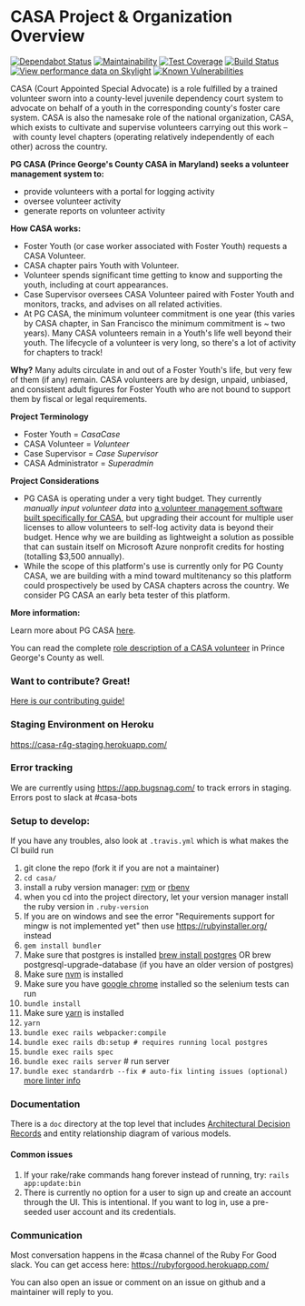 # CASA Project & Organization Overview
[![Dependabot Status](https://api.dependabot.com/badges/status?host=github&repo=rubyforgood/casa)](https://dependabot.com)
[![Maintainability](https://api.codeclimate.com/v1/badges/24f3bb10db6afac417e2/maintainability)](https://codeclimate.com/github/rubyforgood/casa/maintainability)
[![Test Coverage](https://api.codeclimate.com/v1/badges/24f3bb10db6afac417e2/test_coverage)](https://codeclimate.com/github/rubyforgood/casa/test_coverage)
[![Build Status](https://travis-ci.org/rubyforgood/casa.svg?branch=master)](https://travis-ci.org/rubyforgood/casa) 
[![View performance data on Skylight](https://badges.skylight.io/status/tFh7xrs3Qnaf.svg?token=1C-Q7p8jEFlG7t69Yl5DaJwa-ipWI8gLw9wLJf53xmQ)](https://www.skylight.io/app/applications/tFh7xrs3Qnaf)
[![Known Vulnerabilities](https://snyk.io/test/github/rubyforgood/casa/badge.svg)](https://snyk.io/test/github/rubyforgood/casa)

CASA (Court Appointed Special Advocate) is a role fulfilled by a trained volunteer sworn into a county-level juvenile dependency court system to advocate on behalf of a youth in the corresponding county's foster care system. CASA is also the namesake role of the national organization, CASA, which exists to cultivate and supervise volunteers carrying out this work – with county level chapters (operating relatively independently of each other) across the country. 

**PG CASA (Prince George's County CASA in Maryland) seeks a volunteer management system to:**
- provide volunteers with a portal for logging activity
- oversee volunteer activity
- generate reports on volunteer activity

**How CASA works:**
- Foster Youth (or case worker associated with Foster Youth) requests a CASA Volunteer.
- CASA chapter pairs Youth with Volunteer.
- Volunteer spends significant time getting to know and supporting the youth, including at court appearances.
- Case Supervisor oversees CASA Volunteer paired with Foster Youth and monitors, tracks, and advises on all related activities.
- At PG CASA, the minimum volunteer commitment is one year (this varies by CASA chapter, in San Francisco the minimum commitment is ~ two years). Many CASA volunteers remain in a Youth's life well beyond their youth. The lifecycle of a volunteer is very long, so there's a lot of activity for chapters to track!

**Why?**
Many adults circulate in and out of a Foster Youth's life, but very few of them (if any) remain. CASA volunteers are by design, unpaid, unbiased, and consistent adult figures for Foster Youth who are not bound to support them by fiscal or legal requirements.

**Project Terminology**
- Foster Youth = _CasaCase_
- CASA Volunteer = _Volunteer_
- Case Supervisor = _Case Supervisor_
- CASA Administrator = _Superadmin_

**Project Considerations**
- PG CASA is operating under a very tight budget. They currently _manually input volunteer data_ into [a volunteer management software built specifically for CASA](http://www.simplyoptima.com/), but upgrading their account for multiple user licenses to allow volunteers to self-log activity data is beyond their budget. Hence why we are building as lightweight a solution as possible that can sustain itself on Microsoft Azure nonprofit credits for hosting (totalling $3,500 annually).
- While the scope of this platform's use is currently only for PG County CASA, we are building with a mind toward multitenancy so this platform could prospectively be used by CASA chapters across the country. We consider PG CASA an early beta tester of this platform.


**More information:**

Learn more about PG CASA [here](https://pgcasa.org/).

You can read the complete [role description of a CASA volunteer](https://pgcasa.org/volunteer-description/) in Prince George's County as well.

### Want to contribute? Great!

[Here is our contributing guide!](./CONTRIBUTING.md)

### Staging Environment on Heroku

https://casa-r4g-staging.herokuapp.com/

### Error tracking

We are currently using https://app.bugsnag.com/ to track errors in staging. Errors post to slack at #casa-bots 

### Setup to develop:

If you have any troubles, also look at `.travis.yml` which is what makes the CI build run

1. git clone the repo (fork it if you are not a maintainer)
1. `cd casa/`
1. install a ruby version manager: [rvm](https://rvm.io/) or [rbenv](https://github.com/rbenv/rbenv)
1. when you cd into the project directory, let your version manager install the ruby version in `.ruby-version`
1. If you are on windows and see the error "Requirements support for mingw is not implemented yet" then use https://rubyinstaller.org/ instead
1. `gem install bundler`
1. Make sure that postgres is installed [brew install postgres](https://wiki.postgresql.org/wiki/Homebrew) OR brew postgresql-upgrade-database (if you have an older version of postgres)
1. Make sure [nvm](https://github.com/nvm-sh/nvm#installing-and-updating) is installed
1. Make sure you have [google chrome](https://chromedriver.chromium.org/) installed so the selenium tests can run
1. `bundle install`
1. Make sure [yarn](https://classic.yarnpkg.com/en/docs/instal) is installed
1. `yarn`
1. `bundle exec rails webpacker:compile`
1. `bundle exec rails db:setup # requires running local postgres`
1. `bundle exec rails spec`
1. `bundle exec rails server` # run server
1. `bundle exec standardrb --fix # auto-fix linting issues (optional)` [more linter info](https://github.com/testdouble/standard)

### Documentation

There is a `doc` directory at the top level that includes [Architectural Decision Records](http://thinkrelevance.com/blog/2011/11/15/documenting-architecture-decisions) and entity relationship diagram of various models.

#### Common issues

1. If your rake/rake commands hang forever instead of running, try: `rails app:update:bin`
1. There is currently no option for a user to sign up and create an account through the UI. This is intentional. If you want to log in, use a pre-seeded user account and its credentials.

### Communication

Most conversation happens in the #casa channel of the Ruby For Good slack. You can get access here: https://rubyforgood.herokuapp.com/

You can also open an issue or comment on an issue on github and a maintainer will reply to you. 
